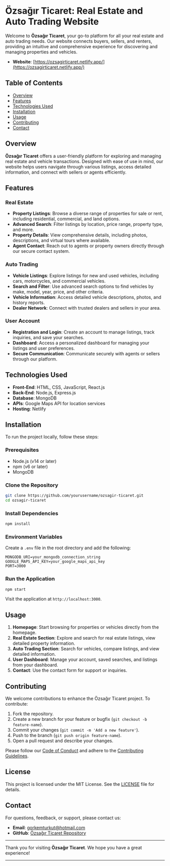 # Özsağır Ticaret: Real Estate and Auto Trading Website

Welcome to **Özsağır Ticaret**, your go-to platform for all your real estate and auto trading needs. Our website connects buyers, sellers, and renters, providing an intuitive and comprehensive experience for discovering and managing properties and vehicles.

- **Website**: [https://ozsagirticaret.netlify.app/](https://ozsagirticaret.netlify.app/)

## Table of Contents

- [Overview](#overview)
- [Features](#features)
- [Technologies Used](#technologies-used)
- [Installation](#installation)
- [Usage](#usage)
- [Contributing](#contributing)
- [Contact](#contact)

## Overview

**Özsağır Ticaret** offers a user-friendly platform for exploring and managing real estate and vehicle transactions. Designed with ease of use in mind, our website helps users navigate through various listings, access detailed information, and connect with sellers or agents efficiently.

## Features

### Real Estate

- **Property Listings**: Browse a diverse range of properties for sale or rent, including residential, commercial, and land options.
- **Advanced Search**: Filter listings by location, price range, property type, and more.
- **Property Details**: View comprehensive details, including photos, descriptions, and virtual tours where available.
- **Agent Contact**: Reach out to agents or property owners directly through our secure contact system.

### Auto Trading

- **Vehicle Listings**: Explore listings for new and used vehicles, including cars, motorcycles, and commercial vehicles.
- **Search and Filter**: Use advanced search options to find vehicles by make, model, year, price, and other criteria.
- **Vehicle Information**: Access detailed vehicle descriptions, photos, and history reports.
- **Dealer Network**: Connect with trusted dealers and sellers in your area.

### User Account

- **Registration and Login**: Create an account to manage listings, track inquiries, and save your searches.
- **Dashboard**: Access a personalized dashboard for managing your listings and user preferences.
- **Secure Communication**: Communicate securely with agents or sellers through our platform.

## Technologies Used

- **Front-End**: HTML, CSS, JavaScript, React.js
- **Back-End**: Node.js, Express.js
- **Database**: MongoDB
- **APIs**: Google Maps API for location services
- **Hosting**: Netlify

## Installation

To run the project locally, follow these steps:

### Prerequisites

- Node.js (v14 or later)
- npm (v6 or later)
- MongoDB

### Clone the Repository

```bash
git clone https://github.com/yourusername/ozsagir-ticaret.git
cd ozsagir-ticaret
```

### Install Dependencies

```bash
npm install
```

### Environment Variables

Create a `.env` file in the root directory and add the following:

```plaintext
MONGODB_URI=your_mongodb_connection_string
GOOGLE_MAPS_API_KEY=your_google_maps_api_key
PORT=3000
```

### Run the Application

```bash
npm start
```

Visit the application at `http://localhost:3000`.

## Usage

1. **Homepage**: Start browsing for properties or vehicles directly from the homepage.
2. **Real Estate Section**: Explore and search for real estate listings, view detailed property information.
3. **Auto Trading Section**: Search for vehicles, compare listings, and view detailed information.
4. **User Dashboard**: Manage your account, saved searches, and listings from your dashboard.
5. **Contact**: Use the contact form for support or inquiries.

## Contributing

We welcome contributions to enhance the Özsağır Ticaret project. To contribute:

1. Fork the repository.
2. Create a new branch for your feature or bugfix (`git checkout -b feature-name`).
3. Commit your changes (`git commit -m 'Add a new feature'`).
4. Push to the branch (`git push origin feature-name`).
5. Open a pull request and describe your changes.

Please follow our [Code of Conduct](CODE_OF_CONDUCT.md) and adhere to the [Contributing Guidelines](CONTRIBUTING.md).

## License

This project is licensed under the MIT License. See the [LICENSE](LICENSE) file for details.

## Contact

For questions, feedback, or support, please contact us:

- **Email**: gorkemturkut@hotmail.com
- **GitHub**: [Özsağır Ticaret Repository](https://github.com/gorkemturkut57/ozsagir-ticaret)
---

Thank you for visiting **Özsağır Ticaret**. We hope you have a great experience!

---
